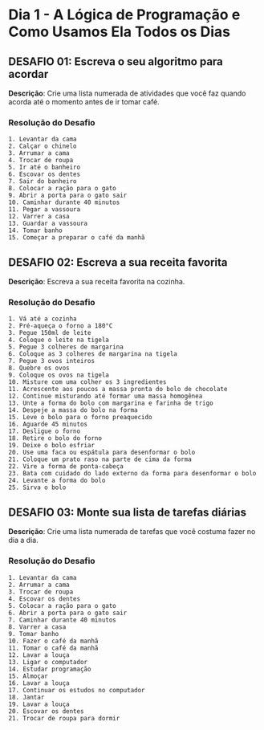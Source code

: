 # Dia 1 - A Lógica de Programação e Como Usamos Ela Todos os Dias

## DESAFIO 01: Escreva o seu algoritmo para acordar

**Descrição**: Crie uma lista numerada de atividades que você faz quando acorda até o momento antes de ir tomar café.

### Resolução do Desafio

    1. Levantar da cama
    2. Calçar o chinelo
    3. Arrumar a cama
    4. Trocar de roupa
    5. Ir até o banheiro
    6. Escovar os dentes
    7. Sair do banheiro
    8. Colocar a ração para o gato
    9. Abrir a porta para o gato sair
    10. Caminhar durante 40 minutos
    11. Pegar a vassoura
    12. Varrer a casa
    13. Guardar a vassoura
    14. Tomar banho
    15. Começar a preparar o café da manhã

## DESAFIO 02: Escreva a sua receita favorita

**Descrição**: Escreva a sua receita favorita na cozinha.

### Resolução do Desafio

    1. Vá até a cozinha
    2. Pré-aqueça o forno a 180°C
    3. Pegue 150ml de leite
    4. Coloque o leite na tigela
    5. Pegue 3 colheres de margarina
    6. Coloque as 3 colheres de margarina na tigela
    7. Pegue 3 ovos inteiros
    8. Quebre os ovos
    9. Coloque os ovos na tigela
    10. Misture com uma colher os 3 ingredientes
    11. Acrescente aos poucos a massa pronta do bolo de chocolate
    12. Continue misturando até formar uma massa homogênea
    13. Unte a forma do bolo com margarina e farinha de trigo
    14. Despeje a massa do bolo na forma
    15. Leve o bolo para o forno preaquecido
    16. Aguarde 45 minutos
    17. Desligue o forno
    18. Retire o bolo do forno
    19. Deixe o bolo esfriar
    20. Use uma faca ou espátula para desenformar o bolo
    21. Coloque um prato raso na parte de cima da forma
    22. Vire a forma de ponta-cabeça
    23. Bata com cuidado do lado externo da forma para desenformar o bolo
    24. Levante a forma do bolo
    25. Sirva o bolo

## DESAFIO 03: Monte sua lista de tarefas diárias

**Descrição**: Crie uma lista numerada de tarefas que você costuma fazer no dia a dia.

### Resolução do Desafio

    1. Levantar da cama
    2. Arrumar a cama
    3. Trocar de roupa
    4. Escovar os dentes
    5. Colocar a ração para o gato
    6. Abrir a porta para o gato sair
    7. Caminhar durante 40 minutos
    8. Varrer a casa
    9. Tomar banho
    10. Fazer o café da manhã
    11. Tomar o café da manhã
    12. Lavar a louça
    13. Ligar o computador
    14. Estudar programação
    15. Almoçar
    16. Lavar a louça
    17. Continuar os estudos no computador
    18. Jantar
    19. Lavar a louça
    20. Escovar os dentes
    21. Trocar de roupa para dormir